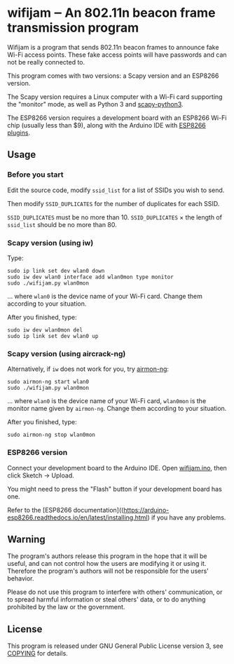wifijam ‒ An 802.11n beacon frame transmission program
=======================================================

Wifijam is a program that sends 802.11n beacon frames to announce fake Wi-Fi access points. These fake access points will have passwords and can not be really connected to.

This program comes with two versions: a Scapy version and an ESP8266 version.

The Scapy version requires a Linux computer with a Wi-Fi card supporting the "monitor" mode, as well as Python 3 and [scapy-python3](https://pypi.python.org/pypi/scapy-python3).

The ESP8266 version requires a development board with an ESP8266 Wi-Fi chip (usually less than $9), along with the Arduino IDE with [ESP8266 plugins](https://arduino-esp8266.readthedocs.io/en/latest/installing.html).

Usage
-----

### Before you start

Edit the source code, modify `ssid_list` for a list of SSIDs you wish to send.

Then modify `SSID_DUPLICATES` for the number of duplicates for each SSID.

`SSID_DUPLICATES` must be no more than 10. `SSID_DUPLICATES` × the length of `ssid_list` should be no more than 80.

### Scapy version (using iw)

Type:

    sudo ip link set dev wlan0 down
    sudo iw dev wlan0 interface add wlan0mon type monitor
    sudo ./wifijam.py wlan0mon

… where `wlan0` is the device name of your Wi-Fi card. Change them according to your situation.

After you finished, type:

    sudo iw dev wlan0mon del
    sudo ip link set dev wlan0 up

### Scapy version (using aircrack-ng)

Alternatively, if `iw` does not work for you, try [airmon-ng](https://www.aircrack-ng.org/):

    sudo airmon-ng start wlan0
    sudo ./wifijam.py wlan0mon

… where `wlan0` is the device name of your Wi-Fi card, `wlan0mon` is the monitor name given by `airmon-ng`. Change them according to your situation.

After you finished, type:

    sudo airmon-ng stop wlan0mon

### ESP8266 version

Connect your development board to the Arduino IDE. Open [wifijam.ino](esp8266/wifijam/wifijam.ino), then click Sketch → Upload.

You might need to press the "Flash" button if your development board has one.

Refer to the [ESP8266 documentation]((https://arduino-esp8266.readthedocs.io/en/latest/installing.html) if you have any problems.

Warning
-------

The program's authors release this program in the hope that it will be useful, and can not control how the users are modifying it or using it. Therefore the program's authors will not be responsible for the users' behavior.

Please do not use this program to interfere with others' communication, or to spread harmful information or steal others' data, or to do anything prohibited by the law or the government.

License
-------

This program is released under GNU General Public License version 3, see [COPYING](COPYING) for details.
